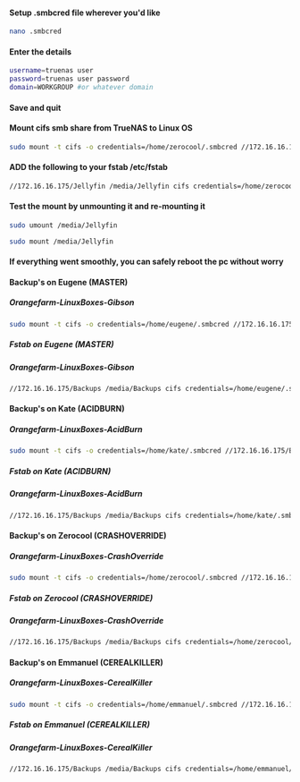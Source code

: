 #### Setup .smbcred file wherever you'd like
```bash
nano .smbcred
```

#### Enter the details
```bash
username=truenas user
password=truenas user password
domain=WORKGROUP #or whatever domain
```
#### Save and quit

#### Mount cifs smb share from TrueNAS to Linux OS
```bash
sudo mount -t cifs -o credentials=/home/zerocool/.smbcred //172.16.16.175/Jellyfin /media/Jellyfin
```

#### ADD the following to your fstab /etc/fstab
```bash
//172.16.16.175/Jellyfin /media/Jellyfin cifs credentials=/home/zerocool/.smbcred,uid=1000,gid=1000,vers=3.0 0 0
```

#### Test the mount by unmounting it and re-mounting it
```bash
sudo umount /media/Jellyfin
```

```bash
sudo mount /media/Jellyfin
```

#### If everything went smoothly, you can safely reboot the pc without worry

#### Backup's on Eugene (MASTER)
##### Orangefarm-LinuxBoxes-Gibson
```bash
sudo mount -t cifs -o credentials=/home/eugene/.smbcred //172.16.16.175/Backups /media/Backups
```

##### Fstab on Eugene (MASTER)
##### Orangefarm-LinuxBoxes-Gibson
```bash
//172.16.16.175/Backups /media/Backups cifs credentials=/home/eugene/.smbcred,uid=1000,gid=1000,vers=3.0 0 0
```

#### Backup's on Kate (ACIDBURN)
##### Orangefarm-LinuxBoxes-AcidBurn
```bash
sudo mount -t cifs -o credentials=/home/kate/.smbcred //172.16.16.175/Backups /media/Backups
```

##### Fstab on Kate (ACIDBURN)
##### Orangefarm-LinuxBoxes-AcidBurn
```bash
//172.16.16.175/Backups /media/Backups cifs credentials=/home/kate/.smbcred,uid=1000,gid=1000,vers=3.0 0 0
```

#### Backup's on Zerocool (CRASHOVERRIDE)
##### Orangefarm-LinuxBoxes-CrashOverride
```bash
sudo mount -t cifs -o credentials=/home/zerocool/.smbcred //172.16.16.175/Backups /media/Backups
```

##### Fstab on Zerocool (CRASHOVERRIDE)
##### Orangefarm-LinuxBoxes-CrashOverride
```bash
//172.16.16.175/Backups /media/Backups cifs credentials=/home/zerocool/.smbcred,uid=1000,gid=1000,vers=3.0 0 0
```

#### Backup's on Emmanuel (CEREALKILLER)
##### Orangefarm-LinuxBoxes-CerealKiller
```bash
sudo mount -t cifs -o credentials=/home/emmanuel/.smbcred //172.16.16.175/Backups /media/Backups
```

##### Fstab on Emmanuel (CEREALKILLER)
##### Orangefarm-LinuxBoxes-CerealKiller
```bash
//172.16.16.175/Backups /media/Backups cifs credentials=/home/emmanuel/.smbcred,uid=1000,gid=1000,vers=3.0 0 0
```
